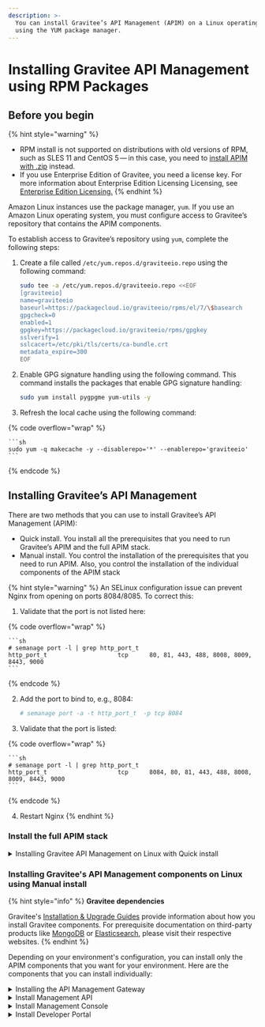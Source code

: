 ```yaml
---
description: >-
  You can install Gravitee’s API Management (APIM) on a Linux operating system
  using the YUM package manager.
---
```


# Installing Gravitee API Management using RPM Packages

## Before you begin

{% hint style="warning" %}
* RPM install is not supported on distributions with old versions of RPM, such as SLES 11 and CentOS 5 — in this case, you need to [install APIM with .zip](../install-gravitee-api-management/installing-gravitee-api-management-on-premise/install-with-.zip.md) instead.
* If you use Enterprise Edition of Gravitee, you need a license key. For more information about Enterprise Edition Licensing Licensing, see [Enterprise Edition Licensing.](https://documentation.gravitee.io/platform-overview/gravitee-platform/gravitee-offerings-ce-vs-ee/enterprise-edition-licensing)
{% endhint %}

Amazon Linux instances use the package manager, `yum`. If you use an Amazon Linux operating system, you must configure access to Gravitee’s repository that contains the APIM components.

To establish access to Gravitee’s repository using `yum`, complete the following steps:

1.  Create a file called `/etc/yum.repos.d/graviteeio.repo` using the following command:

    ```sh
    sudo tee -a /etc/yum.repos.d/graviteeio.repo <<EOF
    [graviteeio]
    name=graviteeio
    baseurl=https://packagecloud.io/graviteeio/rpms/el/7/\$basearch
    gpgcheck=0
    enabled=1
    gpgkey=https://packagecloud.io/graviteeio/rpms/gpgkey
    sslverify=1
    sslcacert=/etc/pki/tls/certs/ca-bundle.crt
    metadata_expire=300
    EOF
    ```
2.  Enable GPG signature handling using the following command. This command installs the packages that enable GPG signature handling:

    ```sh
    sudo yum install pygpgme yum-utils -y
    ```
3. Refresh the local cache using the following command:

{% code overflow="wrap" %}
````
```sh
sudo yum -q makecache -y --disablerepo='*' --enablerepo='graviteeio'
```
````
{% endcode %}

## Installing Gravitee’s API Management

There are two methods that you can use to install Gravitee’s API Management (APIM):

* Quick install. You install all the prerequisites that you need to run Gravitee’s APIM and the full APIM stack.&#x20;
* Manual install. You control the installation of the prerequisites that you need to run APIM. Also, you control the installation of the individual components of the APIM stack

{% hint style="warning" %}
An SELinux configuration issue can prevent Nginx from opening on ports 8084/8085. To correct this:

1. Validate that the port is not listed here:

{% code overflow="wrap" %}
````
```sh
# semanage port -l | grep http_port_t
http_port_t                    tcp      80, 81, 443, 488, 8008, 8009, 8443, 9000
```
````
{% endcode %}

2.  Add the port to bind to, e.g., 8084:

    ```sh
    # semanage port -a -t http_port_t  -p tcp 8084
    ```
3. Validate that the port is listed:

{% code overflow="wrap" %}
````
```sh
# semanage port -l | grep http_port_t
http_port_t                    tcp      8084, 80, 81, 443, 488, 8008, 8009, 8443, 9000
```
````
{% endcode %}

4. Restart Nginx
{% endhint %}

### Install the full APIM stack

<details>

<summary>Installing Gravitee API Management on Linux with Quick install</summary>

#### Prerequisites

Before you install the full APIM stack, you must complete the following configuration.

1. Install Nginx using the following commands:

```bash
sudo yum install epel-release
sudo yum install nginx
```

2. You can install Gravitee’s APIM stack with dependencies or without dependencies. To install Gravitee’s APIM with dependencies or without dependencies complete the following steps:

* To install Gravitee’s APIM stack without dependencies, use the following command:

```bash
sudo yum install graviteeio-apim-4x
```

* To install Gravitee’s APIM stack with dependencies, use the following command:

```bash
curl -L https://bit.ly/install-apim-4x | bash
```

3. Enable the APIM components using the following commands:

```bash
sudo systemctl daemon-reload
sudo systemctl start graviteeio-apim-gateway graviteeio-apim-rest-api
sudo systemctl restart nginx
```

#### Verification

To verify that you installed Gravitee’s APIM correctly, send four API calls using the following commands:

```bash
$ curl -X GET http://localhost:8082/
$ curl -X GET http://localhost:8083/management/organizations/DEFAULT/console
$ curl -X GET http://localhost:8083/portal/environments/DEFAULT/apis
$ curl -X GET http://localhost:8085/
```

</details>

### Installing Gravitee's API Management components on Linux using Manual install

{% hint style="info" %}
**Gravitee dependencies**

Gravitee's [Installation & Upgrade Guides](../install-gravitee-api-management/) provide information about how you install Gravitee components. For prerequisite documentation on third-party products like [MongoDB](https://www.mongodb.com/docs/v7.0/tutorial/install-mongodb-on-red-hat/) or [Elasticsearch](https://www.elastic.co/guide/en/elasticsearch/reference/8.11/rpm.html), please visit their respective websites.
{% endhint %}

Depending on your environment's configuration, you can install only the APIM components that you want for your environment. Here are the components that you can install individually:&#x20;

<details>

<summary>Installing the API Management Gateway</summary>

1. Install the API Management Gateway using the following command:

```sh
sudo yum install -y graviteeio-apim-gateway-4x
```

2. Enable the Gateway using the following commands:

```sh
sudo systemctl daemon-reload
sudo systemctl enable graviteeio-apim-gateway
```

3. Start the API Management Gateway, and then stop the API Management gateway using the following commands:

```sh
sudo systemctl start graviteeio-apim-gateway
sudo systemctl stop graviteeio-apim-gateway
```

</details>

<details>

<summary>Install Management API</summary>

#### Prerequisites

The following steps assume you have configured your package management system as described in [Configure the package management system (yum).](install-on-red-hat-and-centos.md#configure-the-package-management-system-yum)

#### Install the Management API package

To install the last stable version of the management API, run the following command:

```sh
sudo yum install -y graviteeio-apim-rest-api-4x
```

#### Run the management API

These steps assume that you are using the default settings.

To configure the Management API to start automatically when the system boots up, run the following commands:

```sh
$ sudo systemctl daemon-reload
$ sudo systemctl enable graviteeio-apim-rest-api
```

To start and stop the management API, run the following commands:

```sh
$ sudo systemctl start graviteeio-apim-rest-api
$ sudo systemctl stop graviteeio-apim-rest-api
```

These commands provide no feedback as to whether the Management API started successfully. This information is written to the log files located in `/opt/graviteeio/apim/rest-api/logs/`.

#### View the logs

When `systemd` logging is enabled, the logging information is available using the `journalctl` commands.

To tail the journal, run the following command:

```sh
sudo journalctl -f
```

To list journal entries for the Management API service, run the following command:

```sh
sudo journalctl --unit graviteeio-apim-rest-api
```

To list journal entries for the Management API service starting from a given time, run the following command:

```sh
sudo journalctl --unit graviteeio-apim-rest-api --since  "2020-01-30 12:13:14"
```

</details>

<details>

<summary>Install Management Console</summary>

#### Prerequisites

Before you install the Management Console, you must complete the following configuration.

1. Ensure you have configured your package management system, as described in [Configure the package management system (yum).](install-on-red-hat-and-centos.md#configure-the-package-management-system-yum)
2. [Install and run the Management API.](install-on-red-hat-and-centos.md#install-management-api)
3. Install Nginx by running the following commands:

```sh
$ sudo yum install epel-release
$ sudo yum install nginx
```

#### Install the Management Console package

To install the last stable version of the Management Console, run the following command:

```sh
$ sudo yum install -y graviteeio-apim-management-ui-4x
```

#### Run the Management Console

The Management Console is based on Nginx.

To configure the Management Console to start automatically when the system boots up, run the following commands:

```sh
$ sudo systemctl daemon-reload
$ sudo systemctl enable nginx
```

To start and stop Nginx, run the following commands:

```sh
$ sudo systemctl start nginx
$ sudo systemctl stop nginx
```

#### View the logs

When `systemd` logging is enabled, the logging information is available using the `journalctl` commands.

To tail the journal, run the following command:

```sh
sudo journalctl -f
```

To list journal entries for the Nginx service, run the following command:

```sh
sudo journalctl --unit nginx
```

To list journal entries for the Nginx service starting from a given time, run the following command:

```sh
sudo journalctl --unit nginx --since  "2020-01-30 12:13:14"
```

</details>

<details>

<summary>Install Developer Portal</summary>

#### Prerequisites

Before you install the Developer Portal, you must complete the following configuration.

1. Ensure you have configured your package management system, as described in [Configure the package management system (yum).](install-on-red-hat-and-centos.md#configure-the-package-management-system-yum)
2. [Install and run the Management API.](install-on-red-hat-and-centos.md#install-management-api)
3. Install Nginx by running the following commands:

```sh
$ sudo yum install epel-release
$ sudo yum install nginx
```

#### Install the Developer Portal package

To install the last stable version of The Developer Portal , run the following command:

```sh
sudo yum install -y graviteeio-apim-portal-ui-4x
```

#### Run the Developer Portal

The Developer Portal is based on Nginx.

To configure the Developer Portal to start automatically when the system boots up, run the following commands:

```sh
$ sudo systemctl daemon-reload
$ sudo systemctl enable nginx
```

To start and stop Nginx, run the following commands:

```sh
$ sudo systemctl start nginx
$ sudo systemctl stop nginx
```

#### View the logs

When `systemd` logging is enabled, the logging information is available using the `journalctl` commands.

To tail the journal, run the following command:

```sh
sudo journalctl -f
```

To list journal entries for the Nginx service, run the following command:

```sh
sudo journalctl --unit nginx
```

To list journal entries for the Nginx service starting from a given time, run the following command:

```sh
sudo journalctl --unit nginx --since  "2020-01-30 12:13:14"
```

</details>
